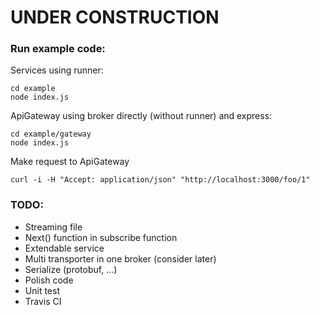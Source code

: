 # UNDER CONSTRUCTION

### Run example code:
Services using runner:
```
cd example
node index.js
```

ApiGateway using broker directly (without runner) and express:
```
cd example/gateway
node index.js
```

Make request to ApiGateway
```
curl -i -H "Accept: application/json" "http://localhost:3000/foo/1" 
```

### TODO:
- Streaming file
- Next() function in subscribe function
- Extendable service
- Multi transporter in one broker (consider later)
- Serialize (protobuf, ...)
- Polish code
- Unit test
- Travis CI
